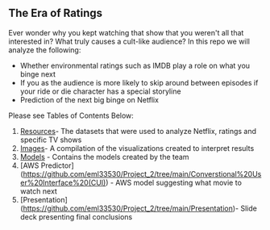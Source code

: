 ## The Era of Ratings 

Ever wonder why you kept watching that show that you weren't all that interested in? What truly causes a cult-like audience? In this repo we will analyze the following:

- Whether environmental ratings such as IMDB play a role on what you binge next
- If you as the audience is more likely to skip around between episodes if your ride or die character has a special storyline
- Prediction of the next big binge on Netflix

Please see Tables of Contents Below:

1. [Resources](https://github.com/eml33530/Project_2/tree/main/Resources)- The datasets that were used to analyze Netflix, ratings and specific TV shows
2. [Images](https://github.com/eml33530/Project_2/tree/main/Images)- A compilation of the visualizations created to interpret results
3. [Models](https://github.com/eml33530/Project_2/tree/main/Models) - Contains the models created by the team 
4. [AWS Predictor] (https://github.com/eml33530/Project_2/tree/main/Converstional%20User%20Interface%20(CUI)) - AWS model suggesting what movie to watch next
5. [Presentation] (https://github.com/eml33530/Project_2/tree/main/Presentation)- Slide deck presenting final conclusions

